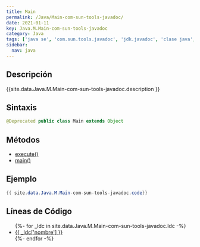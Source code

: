 ```yaml
---
title: Main
permalink: /Java/Main-com-sun-tools-javadoc/
date: 2021-01-11
key: Java.M.Main-com-sun-tools-javadoc
category: Java
tags: ['java se', 'com.sun.tools.javadoc', 'jdk.javadoc', 'clase java', 'Java 1.4']
sidebar: 
  nav: java
---
```


## Descripción
{{site.data.Java.M.Main-com-sun-tools-javadoc.description }}

## Sintaxis
~~~java
@Deprecated public class Main extends Object
~~~

## Métodos
* [execute()](/Java/Main-com-sun-tools-javadoc/execute)
* [main()](/Java/Main-com-sun-tools-javadoc/main)

## Ejemplo
~~~java
{{ site.data.Java.M.Main-com-sun-tools-javadoc.code}}
~~~

## Líneas de Código
<ul>
{%- for _ldc in site.data.Java.M.Main-com-sun-tools-javadoc.ldc -%}
   <li>
       <a href="{{_ldc['url'] }}">{{ _ldc['nombre'] }}</a>
   </li>
{%- endfor -%}
</ul>
